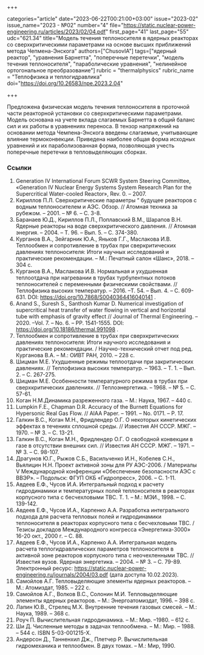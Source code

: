 +++

categories="article"
date="2023-06-22T00:21:00+03:00"
issue="2023-02"
issue_name="2023 - №02"
number="4"
file="https://static.nuclear-power-engineering.ru/articles/2023/02/04.pdf"
first_page="41"
last_page="55"
udc="621.34"
title="Модель течения теплоносителя в ядерных реакторах со сверхкритическими параметрами на основе высших приближений метода Чепмена-Энскога"
authors=["ChusovIA"]
tags=["ядерный реактор", "уравнения Барнетта", "поперечные перетечки", "модель течения теплоносителя", "параболические уравнения", "нелинейное ортогональное преобразование"]
rubric = "thermalphysics"
rubric_name = "Теплофизика и теплогидравлика"
doi="https://doi.org/10.26583/npe.2023.2.04"

+++

Предложена физическая модель течения теплоносителя в проточной части реакторной установки со сверхкритическими параметрами. Модель основана на учете вклада слагаемых Барнетта в общий баланс сил и их работы в уравнениях переноса. В тензор напряжений на основании метода Чемпена-Энскога введены слагаемые, учитывающие влияние термоконвекции. Приведена наиболее общая форма исходных уравнений и их параболизованная форма, позволяющая учесть поперечные перетечки в тепловыделяющих сборках.

### Ссылки

1. Generation IV International Forum SCWR System Steering Committee, «Generation IV Nuclear Energy Systems System Research Plan for the Supercritical Water-cooled Reactor», Rev. 0. – 2007.
2. Кириллов П.Л. Сверхкритические параметры “ будущее реакторов с водным теплоносителем и АЭС. Обзор. // Атомная техника за рубежом. – 2001. – № 6. – С. 3-8.
3. Баранаев Ю.Д., Кириллов П.Л., Поплавский В.М., Шарапов В.Н. Ядерные реакторы на воде сверхкритического давления. // Атомная энергия. – 2004. – Т. 96. – Вып. 5. – С. 374-380.
4. Курганов В.А., Зейгарник Ю.А., Яньков Г.Г., Маслакова И.В. Теплообмен и сопротивление в трубах при сверкритических давлениях теплоносителя: Итоги научных исследований и практические рекомендации. – М.: Печатный салон «Шанс», 2018. – 304 с.
5. Курганов В.А., Маслакова И.В. Нормальная и ухудшенная теплоотдача при нагревании в трубах турбулентных потоков теплоносителей с переменными физическими свойствами. // Теплофизика высоких температур. – 2016. –Т. 54. – Вып. 4. – С. 609-631. DOI: https://doi.org/10.7868/S0040364416040141 .
6. Anand S., Suresh S., Santhosh Kumar D. Numerical investigation of supercritical heat transfer of water flowing in vertical and horizontal tube with emphasis of gravity effect // Journal of Thermal Engineering. – 2020. –Vol. 7. – No. 6. – PP. 1541-1555. DOI: https://doi.org/10.18186/thermal.991098 .
7. Теплообмен и сопротивление в трубах при сверхкритических давлениях теплоносителя: Итоги научного исследования и практические рекомендации. / Научно-технический отчет под ред. Курганова В.А. – М.: ОИВТ РАН, 2010. – 228 c.
8. Шицман М.Е. Ухудшенные режимы теплоотдачи при закритических давлениях. // Теплофизика высоких температур. – 1963. – T. 1. – Вып. 2. – С. 267-275.
9. Шицман М.Е. Особенности температурного режима в трубах при сверхкритических давлениях. // Теплоэнергетика. – 1968. – № 5. – С. 57-61.
10. Коган Н.М.Динамика разреженного газа. – М.: Наука, 1967. – 440 с.
11. Lumpkin F.E., Chapman D.R. Accuracy of the Burnett Equations for Hypersonic Real Gas Flow. // AIAA Paper. – 1991. – No. 0171. – Р. 17.
12. Галкин В.С., Коган М.Н., Фридлендер О.Г. О некоторых кинетических эффектах в течениях сплошной среды. // Известия АН СССР. МЖГ. – 1970. – № 3. – С. 13-21.
13. Галкин В.С., Коган М.Н., Фридлендер О.Г. О свободной конвекции в газе в отсутствии внешних сил. // Известия АН СССР. МЖГ. – 1971. – № 3. – С. 98-107.
14. Драгунов Ю.Г., Рыжов С.Б., Васильченко И.Н., Кобелев С.Н., Вьялицин Н.Н. Проект активной зоны для РУ АЭС-2006. / Материалы V Международной конференции «Обеспечение безопасности АЭС с ВВЭР». – Подольск: ФГУП ОКБ «Гидропресс», 2006. – C. 1-11.
15. Авдеев Е.Ф., Чусов И.А. Интегральный подход к расчету гидродинамики и температурных полей теплоносителя в реакторах корпусного типа с бесчехловыми ТВС. Т. 1. – М.: МЭИ., 1998. – С. 139-142.
16. Авдеев Е.Ф., Чусов И.А., Карпенко А.А. Разработка интегрального подхода для расчета тепловых полей и гидродинамики теплоносителя в реакторах корпусного типа с бесчехловыми ТВС. / Тезисы докладов Международного конгресса «Энергетика-3000» 16-20 окт., 2000 г. – С. 88.
17. Авдеев Е.Ф., Чусов И.А., Карпенко А.А. Интегральная модель расчета теплогидравлических параметров теплоносителя в активной зоне реакторов корпусного типа с неочехленными ТВС. // Известия вузов. Ядерная энергетика. – 2004. – № 3. – С. 79-89. Электронный ресурс: https://static.nuclear-power-engineering.ru/journals/2004/03.pdf (дата доступа 10.02.2023).
18. Самойлов А.Г. Тепловыделяющие элементы ядерных реакторов. – М.: Атомиздат, 1985. – 222 с.
19. Самойлов А.Г., Волков В.С., Солонин М.И. Тепловыделяющие элементы ядерных реакторов. – М.: Энергоатомиздат, 1996. – 398 с.
20. Лапин Ю.В., Стрелец М.Х. Внутренние течения газовых смесей. – М.: Наука, 1989. – 368 с.
21. Роуч П. Вычислительная гидродинамика. – М.: Мир. –1980. – 612 с.
22. Ши Д. Численные методы в задачах теплообмена. – М.: Мир. – 1988. – 544 с. ISBN 5-03-001215-X.
23. Андерсон Д., Танненхил Дж., Плетчер Р. Вычислительная гидромеханика и теплообмен. В двух томах. – М.: Мир, 1990.